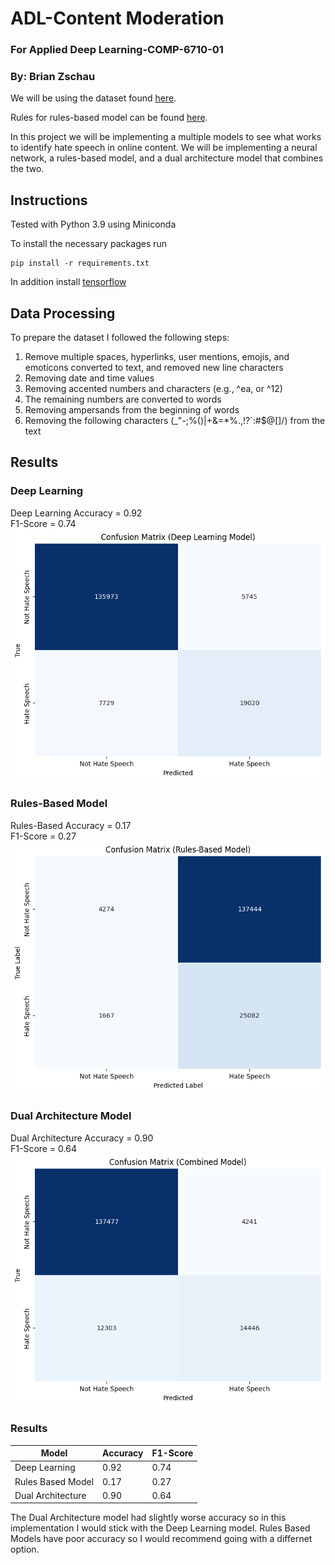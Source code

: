 # ADL-Content Moderation
### For Applied Deep Learning-COMP-6710-01
### By: Brian Zschau

We will be using the dataset found [here](https://data.mendeley.com/datasets/9sxpkmm8xn/1).

Rules for rules-based model can be found [here](https://github.com/ChrisIsKing/Rule-By-Example/tree/main/data/rulesets).

In this project we will be implementing a multiple models to see what works to identify hate speech in online content. We will be implementing a neural network, a rules-based model, and a dual architecture model that combines the two.


## Instructions
Tested with Python 3.9 using Miniconda

To install the necessary packages run
```
pip install -r requirements.txt
```

In addition install [tensorflow](https://www.tensorflow.org/install)

## Data Processing
To prepare the dataset I followed the following steps:
1. Remove multiple spaces, hyperlinks, user mentions, emojis, and emoticons converted to text, and removed new line characters
2. Removing date and time values
3. Removing accented numbers and characters (e.g., ^ea, or ^12)
4. The remaining numbers are converted to words
5. Removing ampersands from the beginning of words
6. Removing the following characters (_"\-;%()|+&=*%.,!?`:#$@[]/) from the text

## Results

### Deep Learning
Deep Learning Accuracy = 0.92  
F1-Score = 0.74  
![Deep Learning Confusion Matrix](figs/deep-cm.png)

### Rules-Based Model
Rules-Based Accuracy = 0.17  
F1-Score = 0.27  
![Rules-Based Confusion Matrix](figs/rules-cm.png)

### Dual Architecture Model
Dual Architecture Accuracy = 0.90  
F1-Score = 0.64  
![Dual Architecture Confusion Matrix](figs/dual-cm.png)

### Results

| Model             | Accuracy | F1-Score|
|-------------------|----------|---------|
| Deep Learning     | 0.92     | 0.74    |
| Rules Based Model | 0.17     | 0.27    |
| Dual Architecture | 0.90     | 0.64    |

The Dual Architecture model had slightly worse accuracy so in this implementation I would stick with the Deep Learning model. Rules Based Models have poor accuracy so I would recommend going with a differnet option.